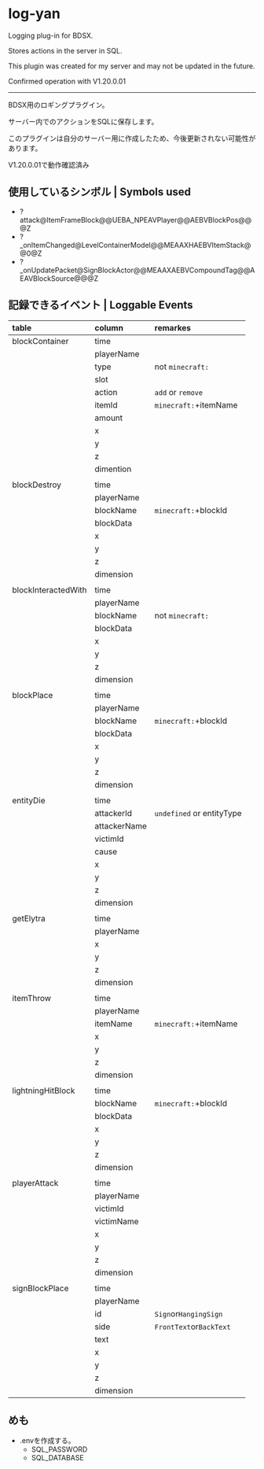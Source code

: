 
# log-yan

Logging plug-in for BDSX.

Stores actions in the server in SQL.

This plugin was created for my server and may not be updated in the future.

Confirmed operation with V1.20.0.01

---

BDSX用のロギングプラグイン。

サーバー内でのアクションをSQLに保存します。

このプラグインは自分のサーバー用に作成したため、今後更新されない可能性があります。

V1.20.0.01で動作確認済み

## 使用しているシンボル | Symbols used

- ?attack@ItemFrameBlock@@UEBA_NPEAVPlayer@@AEBVBlockPos@@@Z
- ?_onItemChanged@LevelContainerModel@@MEAAXHAEBVItemStack@@0@Z
- ?_onUpdatePacket@SignBlockActor@@MEAAXAEBVCompoundTag@@AEAVBlockSource@@@Z

## 記録できるイベント | Loggable Events

| table               | column       | remarkes                  |
| :------------------ | :----------- | :------------------------ |
| blockContainer      | time         |                           |
|                     | playerName   |                           |
|                     | type         | not `minecraft:`          |
|                     | slot         |                           |
|                     | action       | `add` or `remove`         |
|                     | itemId       | `minecraft:`+itemName     |
|                     | amount       |                           |
|                     | x            |                           |
|                     | y            |                           |
|                     | z            |                           |
|                     | dimention    |                           |
|                     |              |                           |
| blockDestroy        | time         |                           |
|                     | playerName   |                           |
|                     | blockName    | `minecraft:`+blockId      |
|                     | blockData    |                           |
|                     | x            |                           |
|                     | y            |                           |
|                     | z            |                           |
|                     | dimension    |                           |
|                     |              |                           |
| blockInteractedWith | time         |                           |
|                     | playerName   |                           |
|                     | blockName    | not `minecraft:`          |
|                     | blockData    |                           |
|                     | x            |                           |
|                     | y            |                           |
|                     | z            |                           |
|                     | dimension    |                           |
|                     |              |                           |
| blockPlace          | time         |                           |
|                     | playerName   |                           |
|                     | blockName    | `minecraft:`+blockId      |
|                     | blockData    |                           |
|                     | x            |                           |
|                     | y            |                           |
|                     | z            |                           |
|                     | dimension    |                           |
|                     |              |                           |
| entityDie           | time         |                           |
|                     | attackerId   | `undefined` or entityType |
|                     | attackerName |                           |
|                     | victimId     |                           |
|                     | cause        |                           |
|                     | x            |                           |
|                     | y            |                           |
|                     | z            |                           |
|                     | dimension    |                           |
|                     |              |                           |
| getElytra           | time         |                           |
|                     | playerName   |                           |
|                     | x            |                           |
|                     | y            |                           |
|                     | z            |                           |
|                     | dimension    |                           |
|                     |              |                           |
| itemThrow           | time         |                           |
|                     | playerName   |                           |
|                     | itemName     | `minecraft:`+itemName     |
|                     | x            |                           |
|                     | y            |                           |
|                     | z            |                           |
|                     | dimension    |                           |
|                     |              |                           |
| lightningHitBlock   | time         |                           |
|                     | blockName    | `minecraft:`+blockId      |
|                     | blockData    |                           |
|                     | x            |                           |
|                     | y            |                           |
|                     | z            |                           |
|                     | dimension    |                           |
|                     |              |                           |
| playerAttack        | time         |                           |
|                     | playerName   |                           |
|                     | victimId     |                           |
|                     | victimName   |                           |
|                     | x            |                           |
|                     | y            |                           |
|                     | z            |                           |
|                     | dimension    |                           |
|                     |              |                           |
| signBlockPlace      | time         |                           |
|                     | playerName   |                           |
|                     | id           | `Sign`or`HangingSign`     |
|                     | side         | `FrontText`or`BackText`   |
|                     | text         |                           |
|                     | x            |                           |
|                     | y            |                           |
|                     | z            |                           |
|                     | dimension    |                           |

## めも

- .envを作成する。
  - SQL_PASSWORD
  - SQL_DATABASE

